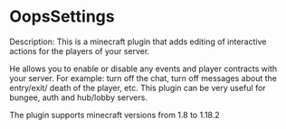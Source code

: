 # OopsSettings

Description:
This is a minecraft plugin that adds editing of interactive actions for the players of your server.

He allows you to enable or disable any events and player contracts with your server. For example: turn off the chat, turn off messages about the entry/exit/ death of the player, etc.
This plugin can be very useful for bungee, auth and hub/lobby servers.

The plugin supports minecraft versions from 1.8 to 1.18.2
